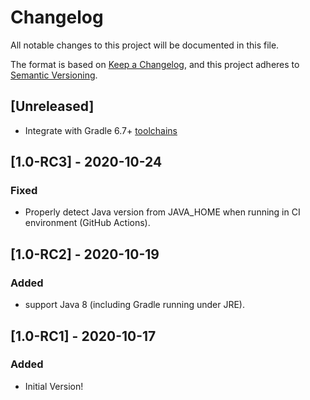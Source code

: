 # Changelog

All notable changes to this project will be documented in this file.

The format is based on [Keep a Changelog](https://keepachangelog.com/en/1.0.0/),
and this project adheres to [Semantic Versioning](https://semver.org/spec/v2.0.0.html).

## [Unreleased]

- Integrate with Gradle 6.7+ [toolchains](https://docs.gradle.org/current/userguide/toolchains.html)

## [1.0-RC3] - 2020-10-24

### Fixed

- Properly detect Java version from JAVA_HOME when running in CI environment (GitHub Actions).

## [1.0-RC2] - 2020-10-19

### Added

- support Java 8 (including Gradle running under JRE).

## [1.0-RC1] - 2020-10-17

### Added

- Initial Version!